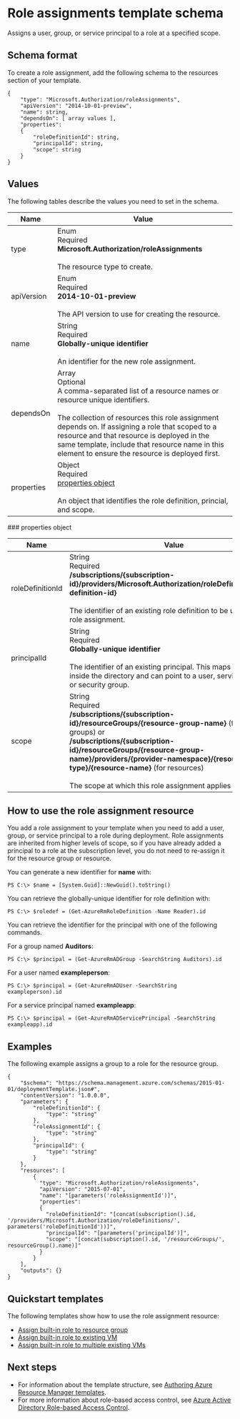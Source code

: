<properties
   pageTitle="Resource Manager template for role assignments | Microsoft Azure"
   description="Shows the Resource Manager schema for deploying a role assignment through a template."
   services="azure-resource-manager"
   documentationCenter="na"
   authors="tfitzmac"
   manager="timlt"
   editor=""/>

<tags
   ms.service="azure-resource-manager"
   ms.devlang="na"
   ms.topic="article"
   ms.tgt_pltfrm="na"
   ms.workload="na"
   ms.date="04/05/2016"
   ms.author="tomfitz"/>

# Role assignments template schema

Assigns a user, group, or service principal to a role at a specified scope.

## Schema format

To create a role assignment, add the following schema to the resources section of your template.
    
    {
        "type": "Microsoft.Authorization/roleAssignments",
        "apiVersion": "2014-10-01-preview",
        "name": string,
        "dependsOn": [ array values ],
        "properties":
        {
            "roleDefinitionId": string,
            "principalId": string,
            "scope": string
        }
    }

## Values

The following tables describe the values you need to set in the schema.

| Name | Value |
| ---- | ---- |
| type | Enum<br />Required<br />**Microsoft.Authorization/roleAssignments**<br /><br />The resource type to create. |
| apiVersion | Enum<br />Required<br />**2014-10-01-preview**<br /><br />The API version to use for creating the resource. |  
| name | String<br />Required<br />**Globally-unique identifier**<br /><br />An identifier for the new role assignment. |
| dependsOn | Array<br />Optional<br />A comma-separated list of a resource names or resource unique identifiers.<br /><br />The collection of resources this role assignment depends on. If assigning a role that scoped to a resource and that resource is deployed in the same template, include that resource name in this element to ensure the resource is deployed first. | 
| properties | Object<br />Required<br />[properties object](#properties)<br /><br />An object that identifies the role definition, princial, and scope. |  

<a id="properties" />
### properties object

| Name | Value |
| ------- | ---- |
| roleDefinitionId   | String<br />Required<br /> **/subscriptions/{subscription-id}/providers/Microsoft.Authorization/roleDefinitions/{role-definition-id}**<br /><br />The identifier of an existing role definition to be used in the role assignment. |
| principalId   | String<br />Required<br />**Globally-unique identifier**<br /><br />The identifier of an existing principal. This maps to the id inside the directory and can point to a user, service principal, or security group. |
| scope | String<br />Required<br />**/subscriptions/{subscription-id}/resourceGroups/{resource-group-name}** (for resource groups) or<br />**/subscriptions/{subscription-id}/resourceGroups/{resource-group-name}/providers/{provider-namespace}/{resource-type}/{resource-name}** (for resources)<br /><br />The scope at which this role assignment applies to. |


## How to use the role assignment resource

You add a role assignment to your template when you need to add a user, group, or service principal to a role during deployment. Role assignments are inherited from higher levels of scope, so 
if you have already added a principal to a role at the subscription level, you do not need to re-assign it for the resource group or resource.

You can generate a new identifier for **name** with:

    PS C:\> $name = [System.Guid]::NewGuid().toString()

You can retrieve the globally-unique identifier for role definition with:

    PS C:\> $roledef = (Get-AzureRmRoleDefinition -Name Reader).id

You can retrieve the identifier for the principal with one of the following commands.

For a group named **Auditors**:

    PS C:\> $principal = (Get-AzureRmADGroup -SearchString Auditors).id

For a user named **exampleperson**:

    PS C:\> $principal = (Get-AzureRmADUser -SearchString exampleperson).id

For a service principal named **exampleapp**:

    PS C:\> $principal = (Get-AzureRmADServicePrincipal -SearchString exampleapp).id 
 

## Examples

The following example assigns a group to a role for the resource group.

    {
        "$schema": "https://schema.management.azure.com/schemas/2015-01-01/deploymentTemplate.json#",
        "contentVersion": "1.0.0.0",
        "parameters": {
            "roleDefinitionId": {
                "type": "string"
            },
            "roleAssignmentId": {
                "type": "string"
            },
            "principalId": {
                "type": "string"
            }
        },
        "resources": [
            {
              "type": "Microsoft.Authorization/roleAssignments",
              "apiVersion": "2015-07-01",
              "name": "[parameters('roleAssignmentId')]",
              "properties":
              {
                "roleDefinitionId": "[concat(subscription().id, '/providers/Microsoft.Authorization/roleDefinitions/', parameters('roleDefinitionId'))]",
                "principalId": "[parameters('principalId')]",
                "scope": "[concat(subscription().id, '/resourceGroups/', resourceGroup().name)]"
              }
            }
        ],
        "outputs": {}
    }

## Quickstart templates

The following templates show how to use the role assignment resource:

- [Assign built-in role to resource group](https://azure.microsoft.com/documentation/templates/101-rbac-builtinrole-resourcegroup)
- [Assign built-in role to existing VM](https://azure.microsoft.com/documentation/templates/101-rbac-builtinrole-virtualmachine)
- [Assign built-in role to multiple existing VMs](https://azure.microsoft.com/documentation/templates/201-rbac-builtinrole-multipleVMs)

## Next steps

- For information about the template structure, see [Authoring Azure Resource Manager templates](resource-group-authoring-templates.md).
- For more information about role-based access control, see [Azure Active Directory Role-based Access Control](active-directory/role-based-access-control-configure.md).
